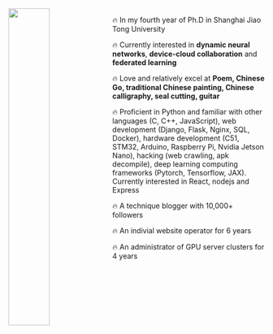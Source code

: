 <img width=40% align="left" src="https://github-readme-stats.vercel.app/api/top-langs/?username=ThomasAtlantis&layout=compact" />
<p>🔥 In my fourth year of Ph.D in Shanghai Jiao Tong University </p>
<p>🔥 Currently interested in <strong>dynamic neural networks</strong>, <strong>device-cloud collaboration</strong> and <strong>federated learning</strong></p>
<p>🔥 Love and relatively excel at <strong>Poem, Chinese Go, traditional Chinese painting, Chinese calligraphy, seal cutting, guitar</strong></p>
<p>🔥 Proficient in Python and familiar with other languages (C, C++, JavaScript), web development (Django, Flask, Nginx, SQL, Docker), hardware development (C51, STM32, Arduino, Raspberry Pi, Nvidia Jetson Nano), hacking (web crawling, apk decompile), deep learning computing frameworks (Pytorch, Tensorflow, JAX). Currently interested in React, nodejs and Express</p>
<p>🔥 A technique blogger with 10,000+ followers</p>
<p>🔥 An indivial website operator for 6 years</p>
<p>🔥 An administrator of GPU server clusters for 4 years</p>
